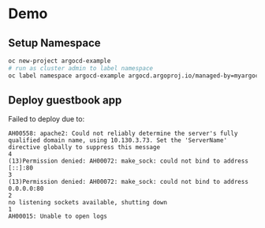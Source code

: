 # Demo

## Setup Namespace
```bash
oc new-project argocd-example
# run as cluster admin to label namespace
oc label namespace argocd-example argocd.argoproj.io/managed-by=myargocd
```

## Deploy guestbook app

Failed to deploy due to:
```text
AH00558: apache2: Could not reliably determine the server's fully qualified domain name, using 10.130.3.73. Set the 'ServerName' directive globally to suppress this message
4
(13)Permission denied: AH00072: make_sock: could not bind to address [::]:80
3
(13)Permission denied: AH00072: make_sock: could not bind to address 0.0.0.0:80
2
no listening sockets available, shutting down
1
AH00015: Unable to open logs

```
